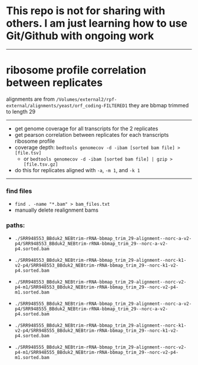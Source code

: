 # This repo is not for sharing with others. I am just learning how to use Git/Github with ongoing work

---

# ribosome profile correlation between replicates

alignments are from `/Volumes/external2/rpf-external/alignments/yeast/orf_coding-FILTERED1`
they are bbmap trimmed to length 29

---

- get genome coverage for all transcripts for the 2 replicates
- get pearson correlation between replicates for each transcripts ribosome profile
- coverage depth: `bedtools genomecov -d -ibam [sorted bam file] > [file.tsv]`
	- or `bedtools genomecov -d -ibam [sorted bam file] | gzip > [file.tsv.gz]`
- do this for replicates aligned with `-a`, `-m 1`, and `-k 1`

---

### find files
- `find . -name "*.bam" > bam_files.txt`
- manually delete realignment bams

### paths:
- `./SRR948553_BBduk2_NEBtrim-rRNA-bbmap_trim_29-alignment--norc-a-v2-p4/SRR948553_BBduk2_NEBtrim-rRNA-bbmap_trim_29--norc-a-v2-p4.sorted.bam`

- `./SRR948553_BBduk2_NEBtrim-rRNA-bbmap_trim_29-alignment--norc-k1-v2-p4/SRR948553_BBduk2_NEBtrim-rRNA-bbmap_trim_29--norc-k1-v2-p4.sorted.bam`

- `./SRR948553_BBduk2_NEBtrim-rRNA-bbmap_trim_29-alignment--norc-v2-p4-m1/SRR948553_BBduk2_NEBtrim-rRNA-bbmap_trim_29--norc-v2-p4-m1.sorted.bam`

- `./SRR948555_BBduk2_NEBtrim-rRNA-bbmap_trim_29-alignment--norc-a-v2-p4/SRR948555_BBduk2_NEBtrim-rRNA-bbmap_trim_29--norc-a-v2-p4.sorted.bam`

- `./SRR948555_BBduk2_NEBtrim-rRNA-bbmap_trim_29-alignment--norc-k1-v2-p4/SRR948555_BBduk2_NEBtrim-rRNA-bbmap_trim_29--norc-k1-v2-p4.sorted.bam`

- `./SRR948555_BBduk2_NEBtrim-rRNA-bbmap_trim_29-alignment--norc-v2-p4-m1/SRR948555_BBduk2_NEBtrim-rRNA-bbmap_trim_29--norc-v2-p4-m1.sorted.bam`
